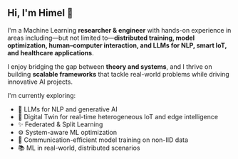 ## Hi, I'm Himel 👋

I'm a Machine Learning **researcher & engineer** with hands-on experience in areas including—but not limited to—**distributed training, model optimization, human–computer interaction, and LLMs for NLP, smart IoT, and healthcare applications**. 

I enjoy bridging the gap between **theory and systems**, and I thrive on building **scalable frameworks** that tackle real-world problems while driving innovative AI projects.

I'm currently exploring:
- 🤖 LLMs for NLP and generative AI
- 🧿 Digital Twin for real-time heterogeneous IoT and edge intelligence
- ✨ Federated & Split Learning
- ⚙️ System-aware ML optimization
- 📶 Communication-efficient model training on non-IID data 
- 📚 ML in real-world, distributed scenarios


